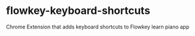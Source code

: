 # flowkey-keyboard-shortcuts
Chrome Extension that adds keyboard shortcuts to Flowkey learn piano app
